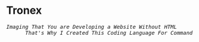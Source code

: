 # Tronex
<pre><em>Imaging That You are Developing a Website Without HTML
      That's Why I Created This Coding Language For Command Line Based Projects</em></pre>
